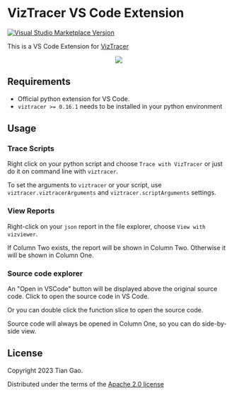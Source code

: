 # VizTracer VS Code Extension

[![Visual Studio Marketplace Version](https://img.shields.io/visual-studio-marketplace/v/gaogaotiantian.viztracer-vscode?logo=visual-studio)](https://marketplace.visualstudio.com/items?itemName=gaogaotiantian.viztracer-vscode)


This is a VS Code Extension for [VizTracer](https://github.com/gaogaotiantian/viztracer)

<p align="center">
    <img src="https://github.com/gaogaotiantian/viztracer-vscode/raw/master/assets/demo.gif" />
</p>

## Requirements

* Official python extension for VS Code.
* `viztracer >= 0.16.1` needs to be installed in your python environment

## Usage

### Trace Scripts

Right click on your python script and choose `Trace with VizTracer` or just do it
on command line with `viztracer`.

To set the arguments to `viztracer` or your script, use `viztracer.viztracerArguments`
and `viztracer.scriptArguments` settings.

### View Reports

Right-click on your `json` report in the file explorer, choose `View with vizviewer`.

If Column Two exists, the report will be shown in Column Two. Otherwise it will be shown in Column One.

### Source code explorer

An "Open in VSCode" button will be displayed above the original source code. Click to open the source code in VS Code.

Or you can double click the function slice to open the source code.

Source code will always be opened in Column One, so you can do side-by-side view.

## License

Copyright 2023 Tian Gao.

Distributed under the terms of the [Apache 2.0 license](https://github.com/gaogaotiantian/viztracer-vscode/blob/master/LICENSE)
